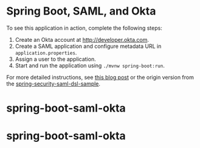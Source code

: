 # Spring Boot, SAML, and Okta

To see this application in action, complete the following steps:

1. Create an Okta account at http://developer.okta.com.
2. Create a SAML application and configure metadata URL in `application.properties`.
3. Assign a user to the application.
4. Start and run the application using `./mvnw spring-boot:run`.

For more detailed instructions, see [this blog post](http://developer.okta.com/blog/2017/03/16/spring-boot-saml) or the origin version from the [spring-security-saml-dsl-sample](https://github.com/spring-projects/spring-security-saml-dsl/blob/master/samples/spring-security-saml-dsl-sample/README.md).
# spring-boot-saml-okta
# spring-boot-saml-okta
